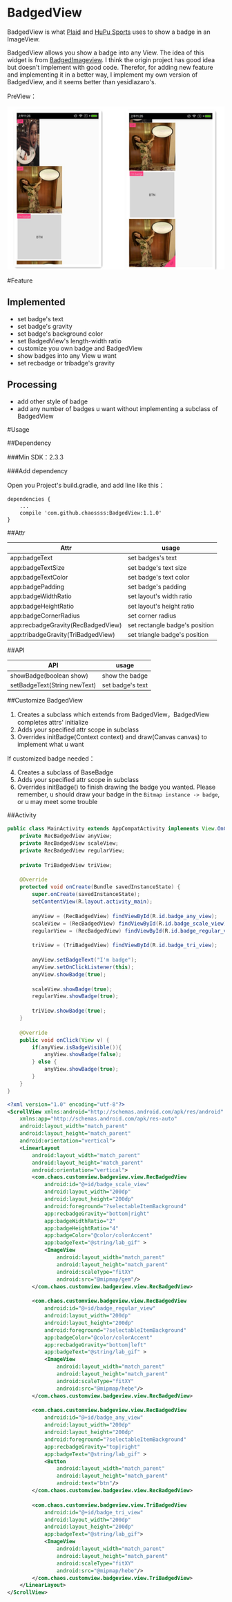 # BadgedView

BadgedView is what [Plaid](https://github.com/nickbutcher/plaid) and [HuPu Sports](http://mobile.hupu.com/?_r=globalNav) uses to show a badge in an ImageView. 

BadgedView allows you show a badge into any View. The idea of this widget is from [BadgedImageview](https://github.com/yesidlazaro/BadgedImageview). I think the origin project has good idea but doesn't implement with good code. Therefor, for adding new feature and implementing it in a better way, I implement my own version of BadgedView, and it seems better than yesidlazaro's.

PreView：

![](example.png)

#Feature

## Implemented

- set badge's text
- set badge's gravity
- set badge's background color
- set BadgedView's length-width ratio
- customize you own badge and BadgedView
- show badges into any View u want
- set recbadge or tribadge's gravity

## Processing

- add other style of badge
- add any number of badges u want without implementing a subclass of BadgedView

#Usage

##Dependency

###Min SDK：2.3.3

###Add dependency

Open you Project's build.gradle, and add line like this：

```
dependencies {
    ...
    compile 'com.github.chaossss:BadgedView:1.1.0'
}
```

##Attr

| Attr | usage |
|---------|--------|
| app:badgeText | set badges's text |
| app:badgeTextSize | set badge's text size |
| app:badgeTextColor | set badge's text color |
| app:badgePadding | set badge's padding |
| app:badgeWidthRatio | set layout's width ratio |
| app:badgeHeightRatio | set layout's height ratio |
| app:badgeCornerRadius | set corner radius |
| app:recbadgeGravity(RecBadgedView) | set rectangle badge's position |
| app:tribadgeGravity(TriBadgedView) | set triangle badge's position |

##API

| API | usage |
|---------|--------|
| showBadge(boolean show) | show the badge |
| setBadgeText(String newText) | set badge's text |

##Customize BadgedView

1. Creates a subclass which extends from BadgedView，BadgedView completes attrs' initialize
2. Adds your specified attr scope in subclass
3. Overrides initBadge(Context context) and draw(Canvas canvas) to implement what u want

If customized badge needed：

4. Creates a subclass of BaseBadge
5. Adds your specified attr scope in subclass
6. Overrides initBadge() to finish drawing the badge you wanted. Please remember, u should draw your badge in the `Bitmap instance -> badge`, or u may meet some trouble

##Activity

```java
public class MainActivity extends AppCompatActivity implements View.OnClickListener {
    private RecBadgedView anyView;
    private RecBadgedView scaleView;
    private RecBadgedView regularView;

    private TriBadgedView triView;

    @Override
    protected void onCreate(Bundle savedInstanceState) {
        super.onCreate(savedInstanceState);
        setContentView(R.layout.activity_main);

        anyView = (RecBadgedView) findViewById(R.id.badge_any_view);
        scaleView = (RecBadgedView) findViewById(R.id.badge_scale_view);
        regularView = (RecBadgedView) findViewById(R.id.badge_regular_view);

        triView = (TriBadgedView) findViewById(R.id.badge_tri_view);

        anyView.setBadgeText("I'm badge");
        anyView.setOnClickListener(this);
        anyView.showBadge(true);

        scaleView.showBadge(true);
        regularView.showBadge(true);

        triView.showBadge(true);
    }

    @Override
    public void onClick(View v) {
        if(anyView.isBadgeVisible()){
            anyView.showBadge(false);
        } else {
            anyView.showBadge(true);
        }
    }
}
```

```xml
<?xml version="1.0" encoding="utf-8"?>
<ScrollView xmlns:android="http://schemas.android.com/apk/res/android"
    xmlns:app="http://schemas.android.com/apk/res-auto"
    android:layout_width="match_parent"
    android:layout_height="match_parent"
    android:orientation="vertical">
    <LinearLayout
        android:layout_width="match_parent"
        android:layout_height="match_parent"
        android:orientation="vertical">
        <com.chaos.customview.badgeview.view.RecBadgedView
            android:id="@+id/badge_scale_view"
            android:layout_width="200dp"
            android:layout_height="200dp"
            android:foreground="?selectableItemBackground"
            app:recbadgeGravity="bottom|right"
            app:badgeWidthRatio="2"
            app:badgeHeightRatio="4"
            app:badgeColor="@color/colorAccent"
            app:badgeText="@string/lab_gif" >
            <ImageView
                android:layout_width="match_parent"
                android:layout_height="match_parent"
                android:scaleType="fitXY"
                android:src="@mipmap/gem"/>
        </com.chaos.customview.badgeview.view.RecBadgedView>

        <com.chaos.customview.badgeview.view.RecBadgedView
            android:id="@+id/badge_regular_view"
            android:layout_width="200dp"
            android:layout_height="200dp"
            android:foreground="?selectableItemBackground"
            app:badgeColor="@color/colorAccent"
            app:recbadgeGravity="bottom|left"
            app:badgeText="@string/lab_gif" >
            <ImageView
                android:layout_width="match_parent"
                android:layout_height="match_parent"
                android:scaleType="fitXY"
                android:src="@mipmap/hebe"/>
        </com.chaos.customview.badgeview.view.RecBadgedView>

        <com.chaos.customview.badgeview.view.RecBadgedView
            android:id="@+id/badge_any_view"
            android:layout_width="200dp"
            android:layout_height="200dp"
            android:foreground="?selectableItemBackground"
            app:recbadgeGravity="top|right"
            app:badgeText="@string/lab_gif" >
            <Button
                android:layout_width="match_parent"
                android:layout_height="match_parent"
                android:text="btn"/>
        </com.chaos.customview.badgeview.view.RecBadgedView>

        <com.chaos.customview.badgeview.view.TriBadgedView
            android:id="@+id/badge_tri_view"
            android:layout_width="200dp"
            android:layout_height="200dp"
            app:badgeText="@string/lab_gif">
            <ImageView
                android:layout_width="match_parent"
                android:layout_height="match_parent"
                android:scaleType="fitXY"
                android:src="@mipmap/hebe"/>
        </com.chaos.customview.badgeview.view.TriBadgedView>
    </LinearLayout>
</ScrollView>
```
